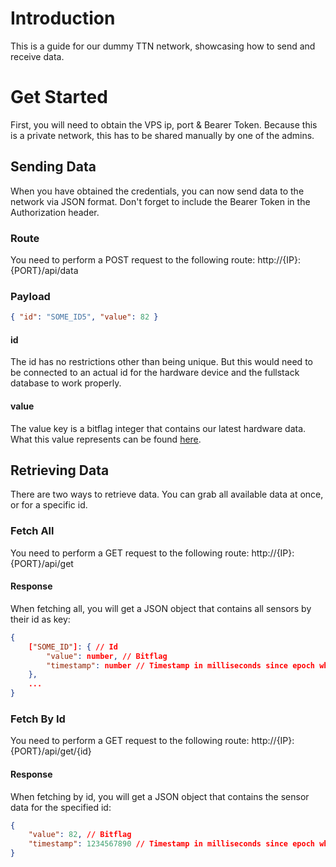# Introduction

This is a guide for our dummy TTN network, showcasing how to send and receive data.

# Get Started

First, you will need to obtain the VPS ip, port & Bearer Token. Because this is a private network, this has to be shared manually by one of the admins.

## Sending Data

When you have obtained the credentials, you can now send data to the network via JSON format. Don't forget to include the Bearer Token in the Authorization header.

### Route

You need to perform a POST request to the following route: http://{IP}:{PORT}/api/data

### Payload

```json
{ "id": "SOME_ID5", "value": 82 }
```

#### id

The id has no restrictions other than being unique. But this would need to be connected to an actual id for the hardware device and the fullstack database to work properly.

#### value

The value key is a bitflag integer that contains our latest hardware data. What this value represents can be found [here](https://github.com/islandskan/Oversvamningskollen/blob/main/documentation/BITFLAGGOR.md).

## Retrieving Data

There are two ways to retrieve data. You can grab all available data at once, or for a specific id.

### Fetch All

You need to perform a GET request to the following route: http://{IP}:{PORT}/api/get

#### Response

When fetching all, you will get a JSON object that contains all sensors by their id as key:

```json
{
    ["SOME_ID"]: { // Id
        "value": number, // Bitflag
        "timestamp": number // Timestamp in milliseconds since epoch when last updated
    },
    ...
}
```

### Fetch By Id

You need to perform a GET request to the following route: http://{IP}:{PORT}/api/get/{id}

#### Response

When fetching by id, you will get a JSON object that contains the sensor data for the specified id:

```json
{
    "value": 82, // Bitflag
    "timestamp": 1234567890 // Timestamp in milliseconds since epoch when last updated
}
```
